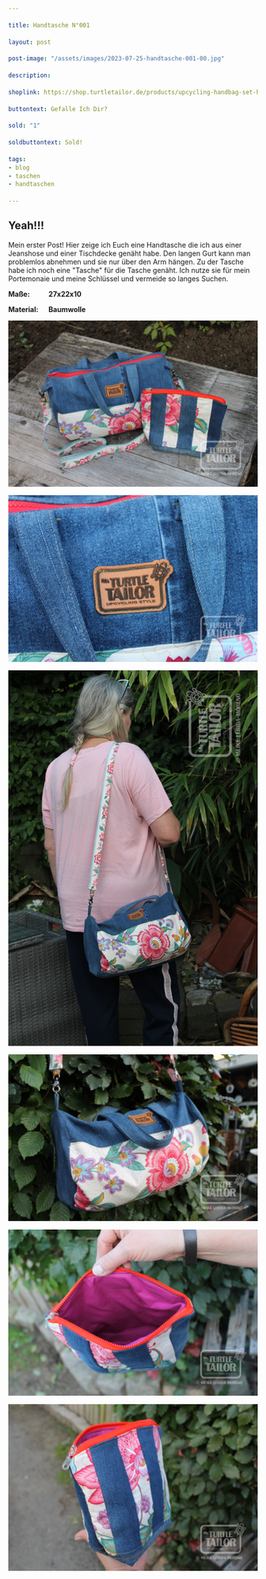```yaml
---

title: Handtasche N°001

layout: post

post-image: "/assets/images/2023-07-25-handtasche-001-00.jpg"

description:

shoplink: https://shop.turtletailor.de/products/upcycling-handbag-set-handbag-and-make-up-bag

buttontext: Gefalle Ich Dir?

sold: "1"

soldbuttontext: Sold!

tags:
- blog
- taschen
- handtaschen

---
```


## Yeah!!!

Mein erster Post! Hier zeige ich Euch eine Handtasche die ich aus einer Jeanshose und einer Tischdecke genäht habe. Den langen Gurt kann man problemlos abnehmen und sie nur über den Arm hängen. Zu der Tasche habe ich noch eine "Tasche" für die Tasche genäht. Ich nutze sie für mein Portemonaie und meine Schlüssel und vermeide so langes Suchen.


**Maße: &emsp; &emsp; 27x22x10**

**Material: &emsp; Baumwolle**


![Bild01](/assets/images/2023-07-25-handtasche-001-01.jpg)

![Bild02](/assets/images/2023-07-25-handtasche-001-02.jpg)

![Bild03](/assets/images/2023-07-25-handtasche-001-03.jpg)

![Bild04](/assets/images/2023-07-25-handtasche-001-04.jpg)

![Bild05](/assets/images/2023-07-25-handtasche-001-05.jpg)

![Bild06](/assets/images/2023-07-25-handtasche-001-06.jpg)
